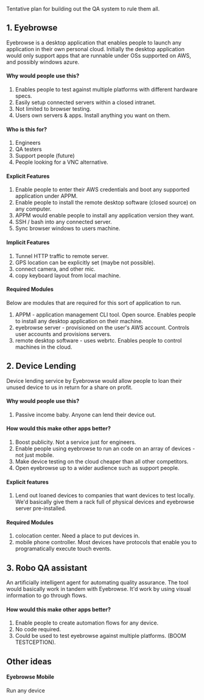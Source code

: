 Tentative plan for building out the QA system to rule them all.

## 1. Eyebrowse

Eyebrowse is a desktop application that enables people to launch any application in their own personal cloud. Initially the desktop application would only support apps that are runnable under OSs supported on AWS, and possibly windows azure. 

#### Why would people use this?

1. Enables people to test against multiple platforms with different hardware specs.
2. Easily setup connected servers within a closed intranet.
3. Not limited to browser testing.
4. Users own servers & apps. Install anything you want on them.

#### Who is this for?

1. Engineers
2. QA testers
3. Support people (future)
4. People looking for a VNC alternative.

#### Explicit Features

1. Enable people to enter their AWS credentials and boot any supported application under APPM.
2. Enable people to install the remote desktop software (closed source) on any computer.
3. APPM would enable people to install any application version they want.
4. SSH / bash into any connected server.
5. Sync browser windows to users machine.

#### Implicit Features

1. Tunnel HTTP traffic to remote server.
2. GPS location can be explicitly set (maybe not possible).
3. connect camera, and other mic. 
4. copy keyboard layout from local machine.

#### Required Modules

Below are modules that are required for this sort of application to run.

1. APPM - application management CLI tool. Open source. Enables people to install any desktop application on their machine.
2. eyebrowse server - provisioned on the user's AWS account. Controls user accounts and provisions servers.
3. remote desktop software - uses webrtc. Enables people to control machines in the cloud.

## 2. Device Lending

Device lending service by Eyebrowse would allow people to loan their unused device to us in return for a share on profit. 

#### Why would people use this?

1. Passive income baby. Anyone can lend their device out.

#### How would this make other apps better?

1. Boost publicity. Not a service just for engineers. 
2. Enable people using eyebrowse to run an code on an array of devices - not just mobile.
3. Make device testing on the cloud cheaper than all other competitors.
4. Open eyebrowse up to a wider audience such as support people. 

#### Explicit features

1. Lend out loaned devices to companies that want devices to test locally. We'd basically give them a rack full of physical devices and eyebrowse server pre-installed. 

#### Required Modules

1. colocation center. Need a place to put devices in.
2. mobile phone controller. Most devices have protocols that enable you to programatically execute touch events.

## 3. Robo QA assistant

An artificially intelligent agent for automating quality assurance. The tool would basically work in tandem with Eyebrowse. It'd work by using visual information to go through flows.


#### How would this make other apps better?

1. Enable people to create automation flows for any device. 
2. No code required. 
3. Could be used to test eyebrowse against multiple platforms. (BOOM TESTCEPTION).


## Other ideas

#### Eyebrowse Mobile

Run any device

